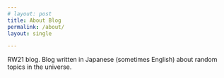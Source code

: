 ```yaml
---
# layout: post
title: About Blog
permalink: /about/
layout: single

---
```


RW21 blog. Blog written in Japanese (sometimes English) about random topics in the universe.


